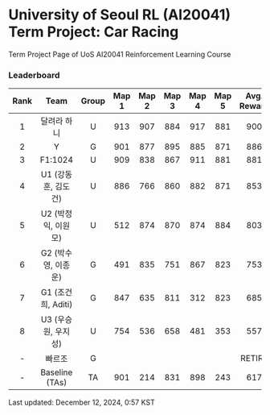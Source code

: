 # University of Seoul RL (AI20041) Term Project: Car Racing

Term Project Page of UoS AI20041 Reinforcement Learning Course
 
### Leaderboard

| Rank  |         Team         | Group | Map 1 | Map 2 | Map 3 | Map 4 | Map 5 | Avg. Reward |
| :---: | :------------------: | :---: | :---: | :---: | :---: | :---: | :---: | :---------: |
|   1   |     달려라 하니      |   U   |  913  |  907  |  884  |  917  |  881  |     900     |
|   2   |          Y           |   G   |  901  |  877  |  895  |  885  |  871  |     886     |
|   3   |       F1:1024        |   U   |  909  |  838  |  867  |  911  |  881  |     881     |
|   4   | U1 (강동훈, 김도건)  |   U   |  886  |  766  |  860  |  882  |  871  |     853     |
|   5   | U2 (박정익, 이원모)  |   U   |  512  |  874  |  870  |  874  |  884  |     803     |
|   6   | G2  (박수영, 이종운) |   G   |  491  |  835  |  751  |  867  |  823  |     753     |
|   7   |  G1 (조건희, Aditi)  |   G   |  847  |  635  |  811  |  312  |  823  |     685     |
|   8   | U3 (우승원, 우지성)  |   U   |  754  |  536  |  658  |  481  |  353  |     557     |
|   -   |        빠르조        |   G   |       |       |       |       |       |   RETIRE    |
|   -   |    Baseline (TAs)    |  TA   |  901  |  214  |  831  |  898  |  243  |     617     |


Last updated: December 12, 2024, 0:57 KST
